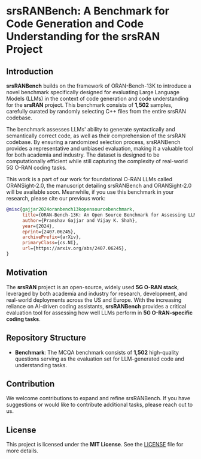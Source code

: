 # srsRANBench: A Benchmark for Code Generation and Code Understanding for the srsRAN Project

## Introduction  

**srsRANBench** builds on the framework of ORAN-Bench-13K to introduce a novel benchmark specifically designed for evaluating Large Language Models (LLMs) in the context of code generation and code understanding for the **srsRAN** project. This benchmark consists of **1,502** samples, carefully curated by randomly selecting C++ files from the entire srsRAN codebase.  

The benchmark assesses LLMs' ability to generate syntactically and semantically correct code, as well as their comprehension of the srsRAN codebase. By ensuring a randomized selection process, srsRANBench provides a representative and unbiased evaluation, making it a valuable tool for both academia and industry. The dataset is designed to be computationally efficient while still capturing the complexity of real-world 5G O-RAN coding tasks.  

This work is a part of our work for foundational O-RAN LLMs called ORANSight-2.0, the manuscript detailing srsRANBench and ORANSight-2.0 will be available soon. Meanwhile, if you use this benchmark in your research, please cite our previous work:  

```bibtex
@misc{gajjar2024oranbench13kopensourcebenchmark,
      title={ORAN-Bench-13K: An Open Source Benchmark for Assessing LLMs in Open Radio Access Networks}, 
      author={Pranshav Gajjar and Vijay K. Shah},
      year={2024},
      eprint={2407.06245},
      archivePrefix={arXiv},
      primaryClass={cs.NI},
      url={https://arxiv.org/abs/2407.06245}, 
}
```  

## Motivation  

The **srsRAN** project is an open-source, widely used **5G O-RAN stack**, leveraged by both academia and industry for research, development, and real-world deployments across the US and Europe. With the increasing reliance on AI-driven coding assistants, **srsRANBench** provides a critical evaluation tool for assessing how well LLMs perform in **5G O-RAN-specific coding tasks**.  

## Repository Structure  

- **Benchmark**: The MCQA benchmark consists of **1,502** high-quality questions serving as the evaluation set for LLM-generated code and understanding tasks.  
## Contribution  

We welcome contributions to expand and refine srsRANBench. If you have suggestions or would like to contribute additional tasks, please reach out to us.  

## License  

This project is licensed under the **MIT License**. See the [LICENSE](LICENSE) file for more details.  
